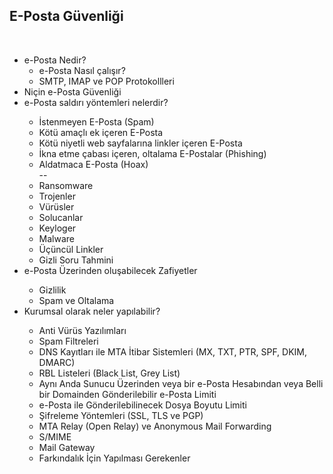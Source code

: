 
<h2>E-Posta Güvenliği</h2>
<br>
<ul>
<li>e-Posta Nedir?
<ul>
  <li>e-Posta Nasıl çalışır?</li>
  <li>SMTP, IMAP ve POP Protokollleri</li>
 </ul>
<li>Niçin e-Posta Güvenliği</li>
<li>e-Posta saldırı yöntemleri nelerdir?</li>
<ul>
<li>İstenmeyen  E-Posta (Spam)</li>
<li>Kötü amaçlı ek içeren E-Posta</li>
<li>Kötü niyetli web sayfalarına linkler içeren E-Posta</li>  
<li>İkna etme çabası içeren, oltalama E-Postalar (Phishing)</li>
<li>Aldatmaca E-Posta (Hoax)</li>
 -- 
<li>Ransomware</li> 
<li>Trojenler</li>
<li>Vürüsler</li>
<li>Solucanlar</li>
<li>Keyloger</li>
<li>Malware</li>
<li>Üçüncül Linkler</li>
<li>Gizli Soru Tahmini</li>
</ul>
<li>e-Posta Üzerinden oluşabilecek Zafiyetler</li>
<ul>
<li>Gizlilik</li>
<li>Spam ve Oltalama</li>
</ul>
<li>Kurumsal olarak neler yapılabilir?</li>
<ul> 
<li>Anti Vürüs Yazılımları</li>
<li>Spam Filtreleri</li>
<li>DNS Kayıtları ile MTA İtibar Sistemleri (MX, TXT, PTR, SPF, DKIM, DMARC)</li>
<li>RBL Listeleri (Black List, Grey List)</li>
<li>Aynı Anda Sunucu Üzerinden  veya bir e-Posta Hesabından veya Belli bir Domainden Gönderilebilir e-Posta Limiti</li>
<li>e-Posta ile Gönderilebilinecek Dosya Boyutu Limiti</li>
<li>Şifreleme Yöntemleri (SSL, TLS ve PGP)</li>
<li>MTA Relay (Open Relay) ve Anonymous Mail Forwarding</li>
<li>S/MIME</li>
<li>Mail Gateway</li>
<li>Farkındalık İçin Yapılması Gerekenler</li>
</ul>


